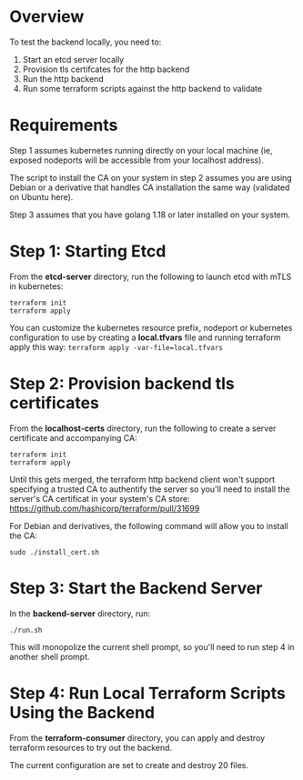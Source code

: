 # Overview

To test the backend locally, you need to:

1. Start an etcd server locally
2. Provision tls certifcates for the http backend
3. Run the http backend
4. Run some terraform scripts against the http backend to validate

# Requirements

Step 1 assumes kubernetes running directly on your local machine (ie, exposed nodeports will be accessible from your localhost address).

The script to install the CA on your system in step 2 assumes you are using Debian or a derivative that handles CA installation the same way (validated on Ubuntu here).

Step 3 assumes that you have golang 1.18 or later installed on your system.

# Step 1: Starting Etcd

From the **etcd-server** directory, run the following to launch etcd with mTLS in kubernetes:

```
terraform init
terraform apply
```

You can customize the kubernetes resource prefix, nodeport or kubernetes configuration to use by creating a **local.tfvars** file and running terraform apply this way: `terraform apply -var-file=local.tfvars`

# Step 2: Provision backend tls certificates

From the **localhost-certs** directory, run the following to create a server certificate and accompanying CA:

```
terraform init
terraform apply
```

Until this gets merged, the terraform http backend client won't support specifying a trusted CA to authentify the server so you'll need to install the server's CA certificat in your system's CA store: https://github.com/hashicorp/terraform/pull/31699

For Debian and derivatives, the following command will allow you to install the CA:

```
sudo ./install_cert.sh
```

# Step 3: Start the Backend Server

In the **backend-server** directory, run:

```
./run.sh
```

This will monopolize the current shell prompt, so you'll need to run step 4 in another shell prompt.

# Step 4: Run Local Terraform Scripts Using the Backend

From the **terraform-consumer** directory, you can apply and destroy terraform resources to try out the backend.

The current configuration are set to create and destroy 20 files.